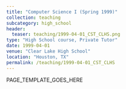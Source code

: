 ```yaml
---
title: "Computer Science I (Spring 1999)"
collection: teaching
subcategory: high_school
header: 
  teaser: teaching/1999-04-01_CST_CLHS.png
type: "High School course, Private Tutor"
date: 1999-04-01
venue: "Clear Lake High School"
location: "Houston, TX"
permalink: /teaching/1999-04-01_CST_CLHS
---
```


PAGE_TEMPLATE_GOES_HERE
